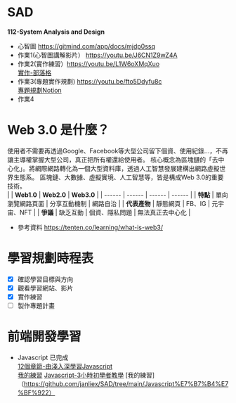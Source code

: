 # SAD
**112-System Analysis and Design**
- 心智圖  https://gitmind.com/app/docs/mjdp0ssq
- 作業1(心智圖講解影片） https://youtu.be/J6CN1Z9wZ4A
- 作業2(實作練習）https://youtu.be/L1W6oXMqXuo <br>
 [實作-部落格](https://github.com/janliex/SAD/tree/main/JS%E5%AF%A6%E4%BD%9C-%E9%83%A8%E8%90%BD%E6%A0%BC)
- 作業3(專題實作規劃)  https://youtu.be/fto5Ddyfu8c <br>
 [專題規劃Notion](https://invented-collision-e37.notion.site/Web3-0-9f76de2cfdfb42cfa913f76345a6ea7d)
- 作業4 

# Web 3.0 是什麼？
使用者不需要再透過Google、Facebook等大型公司留下個資、使用紀錄...，不再讓主導權掌握大型公司，真正把所有權還給使用者。
核心概念為區塊鏈的「去中心化」。將網際網路轉化為一個大型資料庫，透過人工智慧發展建構出網路虛擬世界生態系。
區塊鏈、大數據、虛擬實境、人工智慧等，皆是構成Web 3.0的重要技術。  
|        | **Web1.0** | **Web2.0** | **Web3.0** |
| ------ | ------ | ------ | ------ |
|   **特點**  | 單向瀏覽網路頁面 | 分享互動機制 | 網路自治 |
| **代表產物** | 靜態網頁 | FB、IG | 元宇宙、NFT |
| **爭議** | 缺乏互動 | 個資、隱私問題 | 無法真正去中心化 |
- 參考資料 https://tenten.co/learning/what-is-web3/

# 學習規劃時程表
- [x] 確認學習目標與方向
- [x] 觀看學習網站、影片
- [x] 實作練習
- [ ] 製作專題計畫
 
 # 前端開發學習
 - Javascript
 已完成<br>
 [12個章節-由淺入深學習Javascript](https://mtache.com/javascript)<br>
 [我的練習](https://github.com/janliex/SAD/tree/main/Javascript%E7%B7%B4%E7%BF%92)
 [Javascript-3小時初學者教學](https://www.youtube.com/watch?v=yZwlW5INhgk&t=5160s)
 [我的練習]（https://github.com/janliex/SAD/tree/main/Javascript%E7%B7%B4%E7%BF%922）

 
